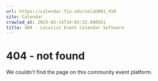 ```yaml
---
url: https://calendar.fiu.edu/solah001_410
site: Calendar
crawled_at: 2025-05-14T19:03:32.080561
title: 404 - Localist Event Calendar Software
---
```


# 404 - not found
We couldn't find the page on this community event platform.
